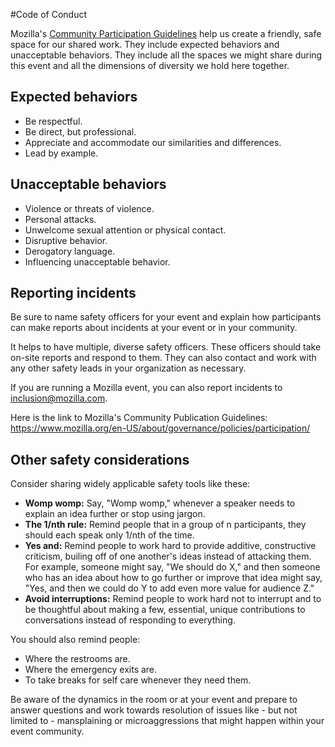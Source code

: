 #Code of Conduct

Mozilla's [Community Participation Guidelines](https://www.mozilla.org/en-US/about/governance/policies/participation/) help us create a friendly, safe space for our shared work. They include expected behaviors and unacceptable behaviors. They include all the spaces we might share during this event and all the dimensions of diversity we hold here together.

## Expected behaviors

- Be respectful.
- Be direct, but professional.
- Appreciate and accommodate our similarities and differences.
- Lead by example.

## Unacceptable behaviors

- Violence or threats of violence.
- Personal attacks.
- Unwelcome sexual attention or physical contact.
- Disruptive behavior.
- Derogatory language.
- Influencing unacceptable behavior.

## Reporting incidents

Be sure to name safety officers for your event and explain how participants can make reports about incidents at your event or in your community. 

It helps to have multiple, diverse safety officers. These officers should take on-site reports and respond to them. They can also contact and work with any other safety leads in your organization as necessary.

If you are running a Mozilla event, you can also report incidents to inclusion@mozilla.com. 

Here is the link to Mozilla's Community Publication Guidelines: https://www.mozilla.org/en-US/about/governance/policies/participation/

## Other safety considerations

Consider sharing widely applicable safety tools like these:

- **Womp womp:** Say, "Womp womp," whenever a speaker needs to explain an idea further or stop using jargon.
- **The 1/nth rule:** Remind people that in a group of n participants, they should each speak only 1/nth of the time.
- **Yes and:** Remind people to work hard to provide additive, constructive criticism, builing off of one another's ideas instead of attacking them. For example, someone might say, "We should do X," and then someone who has an idea about how to go further or improve that idea might say, "Yes, and then we could do Y to add even more value for audience Z."
- **Avoid interruptions:** Remind people to work hard not to interrupt and to be thoughtful about making a few, essential, unique contributions to conversations instead of responding to everything.

You should also remind people:

- Where the restrooms are.
- Where the emergency exits are.
- To take breaks for self care whenever they need them.

Be aware of the dynamics in the room or at your event and prepare to answer questions and work towards resolution of issues like - but not limited to - mansplaining or microaggressions that might happen within your event community.